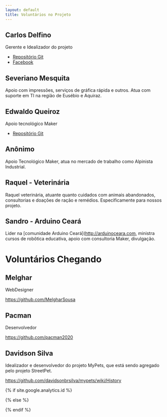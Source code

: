 ```yaml
---
layout: default
title: Voluntários no Projeto
---
```


## Carlos Delfino

Gerente e Idealizador do projeto

* [Repositório Git](https://github.com/carlosdelfino)
* [Facebook](https://facebook.com/professorcarlosdelfino)

## Severiano Mesquita

Apoio com impressões, serviços de gráfica rápida e outros. Atua com suporte em TI na região de Eusébio e Aquiraz.

## Edwaldo Queiroz 

Apoio tecnológico Maker

* [Repositório Git](https://github.com/seugualda)

## Anônimo

Apoio Tecnológico Maker, atua no mercado de trabalho como Alpinista Industrial.

## Raquel - Veterinária

Raquel veterinária, atuante quanto cuidados com animais abandonados, consultorias e doações de ração e remédios. Especificamente para nossos projeto.

## Sandro - Arduino Ceará

Lider na [comunidade Arduino Ceará](http://arduinoceara.com, ministra cursos de robôtica educatíva, apoio com consultoria Maker, divulgação. 

# Voluntários Chegando

## Melghar 

WebDesigner

https://github.com/MelgharSousa

## Pacman

Desenvolvedor

https://github.com/pacman2020

## Davidson Silva

Idealizador e desenvolvedor do projeto MyPets, que está sendo agregado pelo projeto StreetPet.

https://github.com/davidsonbrsilva/mypets/wiki/History

{% if site.google.analytics.id %} 
<!-- google analytics -->
<script async src="https://www.googletagmanager.com/gtag/js?id={{ site.google.analytics.id }}"></script>
<script>
  window.dataLayer = window.dataLayer || [];
  function gtag(){dataLayer.push(arguments);}
  gtag('js', new Date());
  gtag('config', '{{ site.google.analytics.id }}');
</script>
<!-- fim google analytics -->
{% else %}
<!-- sem google analytics -->
{% endif %}
